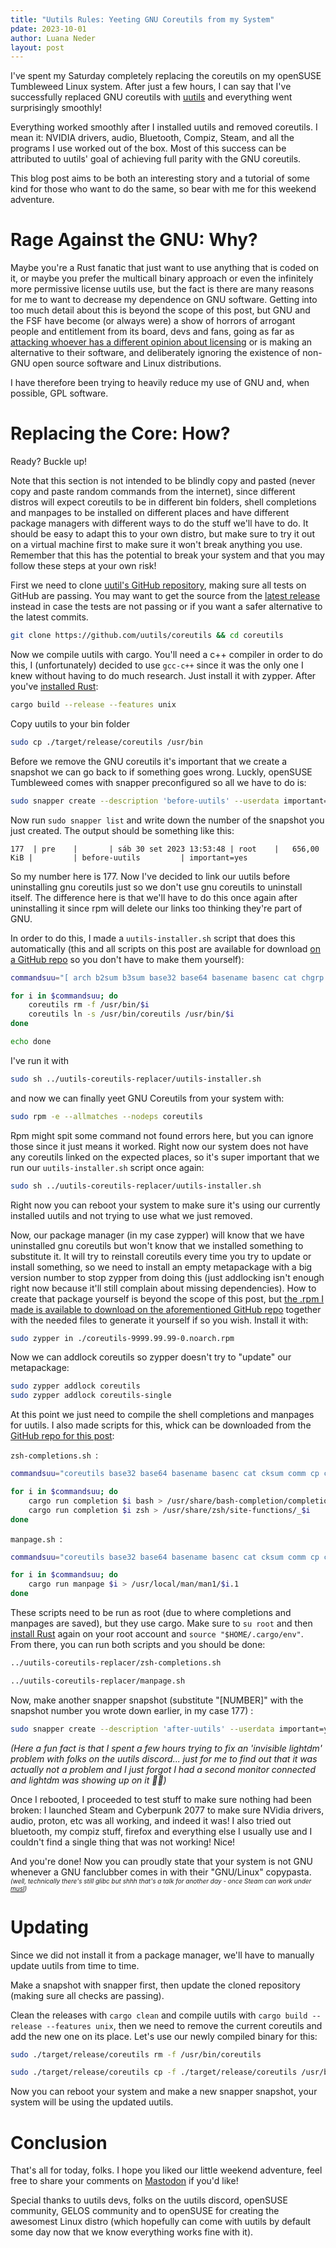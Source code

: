 ```yaml
---
title: "Uutils Rules: Yeeting GNU Coreutils from my System"
pdate: 2023-10-01
author: Luana Neder
layout: post
---
```


I've spent my Saturday completely replacing the coreutils on my openSUSE Tumbleweed Linux system. After just a few hours, I can say that I've successfully replaced GNU coreutils with [uutils](https://uutils.github.io/) and everything went surprisingly smoothly!

Everything worked smoothly after I installed uutils and removed coreutils. I mean it: NVIDIA drivers, audio, Bluetooth, Compiz, Steam, and all the programs I use worked out of the box. Most of this success can be attributed to uutils' goal of achieving full parity with the GNU coreutils.

This blog post aims to be both an interesting story and a tutorial of some kind for those who want to do the same, so bear with me for this weekend adventure.
 

# Rage Against the GNU: Why?
Maybe you're a Rust fanatic that just want to use anything that is coded on it, or maybe you prefer the multicall binary approach or even the infinitely more permissive license uutils use, but the fact is there are many reasons for me to want to decrease my dependence on GNU software. Getting into too much detail about this is beyond the scope of this post, but GNU and the FSF have become (or always were) a show of horrors of arrogant people and entitlement from its board, devs and fans, going as far as [attacking whoever has a different opinion about licensing](https://github.com/uutils/coreutils/issues/1781) or is making an alternative to their software, and deliberately ignoring the existence of non-GNU open source software and Linux distributions. 
<!-- I'm also pretty sure I remember reading somewhere that GNU was being secretive about documentation for some parts of glibc on an attempt to stop projects like [musl](https://musl.libc.org/). -->
I have therefore been trying to heavily reduce my use of GNU and, when possible, GPL software.

# Replacing the Core: How?

Ready? Buckle up!

Note that this section is not intended to be blindly copy and pasted (never copy and paste random commands from the internet), since different distros will expect coreutils to be in different bin folders, shell completions and manpages to be installed on different places and have different package managers with different ways to do the stuff we'll have to do. It should be easy to adapt this to your own distro, but make sure to try it out on a virtual machine first to make sure it won't break anything you use. Remember that this has the potential to break your system and that you may follow these steps at your own risk!

First we need to clone [uutil's GitHub repository](https://github.com/uutils/coreutils/), making sure all tests on GitHub are passing. You may want to get the source from the [latest release](https://github.com/uutils/coreutils/releases/latest) instead in case the tests are not passing or if you want a safer alternative to the latest commits.

````sh
git clone https://github.com/uutils/coreutils && cd coreutils
````

Now we compile uutils with cargo. You'll need a c++ compiler in order to do this, I (unfortunately) decided to use ```gcc-c++```  since it was the only one I knew without having to do much research. Just install it with zypper. After you've [installed Rust](https://www.rust-lang.org/learn/get-started):
````sh
cargo build --release --features unix
````

Copy uutils to your bin folder

````sh
sudo cp ./target/release/coreutils /usr/bin
````

Before we remove the GNU coreutils it's important that we create a snapshot we can go back to if something goes wrong. Luckly, openSUSE Tumbleweed comes with snapper preconfigured so all we have to do is:

````sh
sudo snapper create --description 'before-uutils' --userdata important=yes -t pre
````

Now run ```sudo snapper list``` and write down the number of the snapshot you just created. The output should be something like this:
````
177  | pre    |       | sáb 30 set 2023 13:53:48 | root    |   656,00 KiB |         | before-uutils         | important=yes
````

So my number here is 177. Now I've decided to link our uutils before uninstalling gnu coreutils just so we don't use gnu coreutils to uninstall itself. The difference here is that we'll have to do this once again after uninstalling it since rpm will delete our links too thinking they're part of GNU.

In order to do this, I made a ```uutils-installer.sh``` script that does this automatically (this and all scripts on this post are available for download [on a GitHub repo](https://github.com/LuNeder/uutils-coreutils-replacer) so you don't have to make them yourself):

````sh
commandsuu="[ arch b2sum b3sum base32 base64 basename basenc cat chgrp chmod chown chroot cksum comm cp csplit cut date dd df dir dircolors dirname du echo env expand expr factor false fmt fold groups hashsum head hostid hostname id install join kill link ln logname ls md5sum mkdir mkfifo mknod mktemp more mv nice nl nohup nproc numfmt od paste pathchk pinky pr printenv printf ptx pwd readlink realpath relpath rm rmdir seq sha1sum sha224sum sha256sum sha3-224sum sha3-256sum sha3-384sum sha3-512sum sha384sum sha3sum sha512sum shake128sum shake256sum shred shuf sleep sort split stat stdbuf stty sum sync tac tail tee test timeout touch tr true truncate tsort tty uname unexpand uniq unlink uptime users vdir wc who whoami yes"

for i in $commandsuu; do
    coreutils rm -f /usr/bin/$i
    coreutils ln -s /usr/bin/coreutils /usr/bin/$i
done

echo done
````

I've run it with 
````sh
sudo sh ../uutils-coreutils-replacer/uutils-installer.sh
````
and now we can finally yeet GNU Coreutils from your system with:

````sh
sudo rpm -e --allmatches --nodeps coreutils
````

Rpm might spit some command not found errors here, but you can ignore those since it just means it worked. Right now our system does not have any coreutils linked on the expected places, so it's super important that we run our  ```uutils-installer.sh``` script once again:

````sh
sudo sh ../uutils-coreutils-replacer/uutils-installer.sh
````

Right now you can reboot your system to make sure it's using our currently installed uutils and not trying to use what we just removed.

Now, our package manager (in my case zypper) will know that we have uninstalled gnu coreutils but won't know that we installed something to substitute it. It will try to reinstall coreutils every time you try to update or install something, so we need to install an empty metapackage with a big version number to stop zypper from doing this (just addlocking isn't enough right now because it'll still complain about missing dependencies). How to create that package yourself is beyond the scope of this post, but [the .rpm I made is available to download on the aforementioned GitHub repo](https://github.com/LuNeder/uutils-coreutils-replacer) together with the needed files to generate it yourself if so you wish. Install it with:

````sh
sudo zypper in ./coreutils-9999.99.99-0.noarch.rpm
````

Now we can addlock coreutils so zypper doesn't try to "update" our metapackage:
````sh
sudo zypper addlock coreutils
sudo zypper addlock coreutils-single
````

At this point we just need to compile the shell completions and manpages for uutils. I also made scripts for this, whick can be downloaded from the [GitHub repo for this post](https://github.com/LuNeder/uutils-coreutils-replacer):

```zsh-completions.sh ```:

````sh
commandsuu="coreutils base32 base64 basename basenc cat cksum comm cp csplit cut date dd df dir dircolors dirname du echo env expand expr factor false fmt fold hashsum md5sum sha1sum sha224sum sha256sum sha384sum sha512sum sha3sum sha3-224sum sha3-256sum sha3-384sum sha3-512sum shake128sum shake256sum b2sum b3sum head join link ln ls mkdir mktemp more mv nl numfmt od paste pr printenv printf ptx pwd readlink realpath relpath rm rmdir seq shred shuf sleep sort split sum tac tail tee touch tr true truncate tsort unexpand uniq unlink test vdir wc yes"

for i in $commandsuu; do
    cargo run completion $i bash > /usr/share/bash-completion/completions/$i
    cargo run completion $i zsh > /usr/share/zsh/site-functions/_$i
done
````

```manpage.sh ```:

````sh
commandsuu="coreutils base32 base64 basename basenc cat cksum comm cp csplit cut date dd df dir dircolors dirname du echo env expand expr factor false fmt fold hashsum md5sum sha1sum sha224sum sha256sum sha384sum sha512sum sha3sum sha3-224sum sha3-256sum sha3-384sum sha3-512sum shake128sum shake256sum b2sum b3sum head join link ln ls mkdir mktemp more mv nl numfmt od paste pr printenv printf ptx pwd readlink realpath relpath rm rmdir seq shred shuf sleep sort split sum tac tail tee touch tr true truncate tsort unexpand uniq unlink test [ vdir wc yes"

for i in $commandsuu; do
    cargo run manpage $i > /usr/local/man/man1/$i.1
done
```` 

These scripts need to be run as root (due to where completions and manpages are saved), but they use cargo. Make sure to ```su root``` and then [install Rust](https://www.rust-lang.org/learn/get-started) again on your root account and ```source "$HOME/.cargo/env"```. From there, you can run both scripts and you should be done:

````sh
../uutils-coreutils-replacer/zsh-completions.sh
````

````sh
../uutils-coreutils-replacer/manpage.sh
````

Now, make another snapper snapshot (substitute "[NUMBER]" with the snapshot number you wrote down earlier, in my case 177) :

````sh
sudo snapper create --description 'after-uutils' --userdata important=yes -t post --pre-number [NUMBER]
````

_(Here a fun fact is that I spent a few hours trying to fix an 'invisible lightdm' problem with folks on the uutils discord... just for me to find out that it was actually not a problem and I just forgot I had a second monitor connected and lightdm was showing up on it 🤦‍♀️)_

Once I rebooted, I proceeded to test stuff to make sure nothing had been broken: I launched Steam and Cyberpunk 2077 to make sure NVidia drivers, audio, proton, etc was all working, and indeed it was! I also tried out bluetooth, my compiz stuff, firefox and everything else I usually use and I couldn't find a single thing that was not working! Nice!

And you're done! Now you can proudly state that your system is not GNU whenever a GNU fanclubber comes in with their "GNU/Linux" copypasta.<span style="font-style:italic;font-size:10px">
    (well, technically there's still glibc but shhh that's a talk for another day - once Steam can work under [musl](https://musl.libc.org/))
</span>


# Updating
Since we did not install it from a package manager, we'll have to manually update uutils from time to time.

Make a snapshot with snapper first, then update the cloned repository (making sure all checks are passing). 

Clean the releases with ```cargo clean``` and compile uutils with ```cargo build --release --features unix```, then we need to remove the current coreutils and add the new one on its place. Let's use our newly compiled binary for this:

````sh
sudo ./target/release/coreutils rm -f /usr/bin/coreutils
````

````sh
sudo ./target/release/coreutils cp -f ./target/release/coreutils /usr/bin
````

Now you can reboot your system and make a new snapper snapshot, your system will be using the updated uutils.

# Conclusion
That's all for today, folks. I hope you liked our little weekend adventure, feel free to share your comments on [Mastodon](https://tech.lgbt/@luana/111161558275487072) if you'd like! 



Special thanks to uutils devs, folks on the uutils discord, openSUSE community, GELOS community and to openSUSE for creating the awesomest Linux distro (which hopefully can come with uutils by default some day now that we know everything works fine with it).
